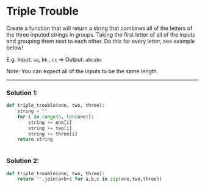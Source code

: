 # Triple Trouble

Create a function that will return a string that combines all of the letters of the three inputed strings in groups. Taking the first letter of all of the inputs and grouping them next to each other. Do this for every letter, see example below!

E.g. Input: `aa`, `bb` , `cc` => Output: `abcabc`

Note: You can expect all of the inputs to be the same length.

---

### Solution 1:

```python
def triple_trouble(one, two, three):
    string = ""
    for i in range(0, len(one)):
        string += one[i]
        string += two[i]
        string += three[i]
    return string
        
```

### Solution 2:

```python
def triple_trouble(one, two, three):
    return "".join(a+b+c for a,b,c in zip(one,two,three))
```
